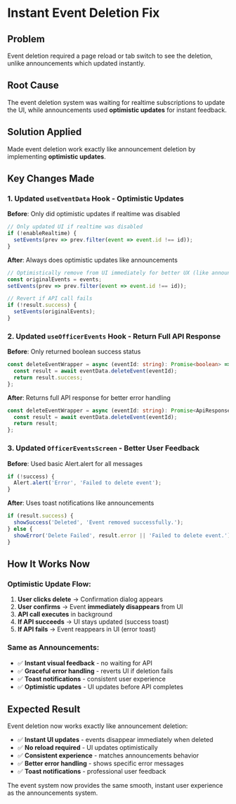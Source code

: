 # Instant Event Deletion Fix

## Problem
Event deletion required a page reload or tab switch to see the deletion, unlike announcements which updated instantly.

## Root Cause
The event deletion system was waiting for realtime subscriptions to update the UI, while announcements used **optimistic updates** for instant feedback.

## Solution Applied
Made event deletion work exactly like announcement deletion by implementing **optimistic updates**.

## Key Changes Made

### 1. Updated `useEventData` Hook - Optimistic Updates
**Before**: Only did optimistic updates if realtime was disabled
```typescript
// Only updated UI if realtime was disabled
if (!enableRealtime) {
  setEvents(prev => prev.filter(event => event.id !== id));
}
```

**After**: Always does optimistic updates like announcements
```typescript
// Optimistically remove from UI immediately for better UX (like announcements)
const originalEvents = events;
setEvents(prev => prev.filter(event => event.id !== id));

// Revert if API call fails
if (!result.success) {
  setEvents(originalEvents);
}
```

### 2. Updated `useOfficerEvents` Hook - Return Full API Response
**Before**: Only returned boolean success status
```typescript
const deleteEventWrapper = async (eventId: string): Promise<boolean> => {
  const result = await eventData.deleteEvent(eventId);
  return result.success;
};
```

**After**: Returns full API response for better error handling
```typescript
const deleteEventWrapper = async (eventId: string): Promise<ApiResponse<boolean>> => {
  const result = await eventData.deleteEvent(eventId);
  return result;
};
```

### 3. Updated `OfficerEventsScreen` - Better User Feedback
**Before**: Used basic Alert.alert for all messages
```typescript
if (!success) {
  Alert.alert('Error', 'Failed to delete event');
}
```

**After**: Uses toast notifications like announcements
```typescript
if (result.success) {
  showSuccess('Deleted', 'Event removed successfully.');
} else {
  showError('Delete Failed', result.error || 'Failed to delete event.');
}
```

## How It Works Now

### Optimistic Update Flow:
1. **User clicks delete** → Confirmation dialog appears
2. **User confirms** → Event **immediately disappears** from UI
3. **API call executes** in background
4. **If API succeeds** → UI stays updated (success toast)
5. **If API fails** → Event reappears in UI (error toast)

### Same as Announcements:
- ✅ **Instant visual feedback** - no waiting for API
- ✅ **Graceful error handling** - reverts UI if deletion fails  
- ✅ **Toast notifications** - consistent user experience
- ✅ **Optimistic updates** - UI updates before API completes

## Expected Result
Event deletion now works exactly like announcement deletion:
- ✅ **Instant UI updates** - events disappear immediately when deleted
- ✅ **No reload required** - UI updates optimistically
- ✅ **Consistent experience** - matches announcements behavior
- ✅ **Better error handling** - shows specific error messages
- ✅ **Toast notifications** - professional user feedback

The event system now provides the same smooth, instant user experience as the announcements system.